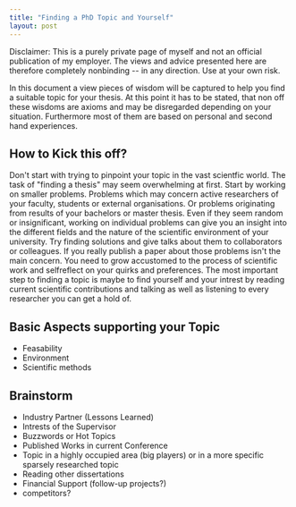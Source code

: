 ```yaml
---
title: "Finding a PhD Topic and Yourself"
layout: post
---
```


Disclaimer: This is a purely private page of myself and not an official
publication of my employer. The views and advice presented here are
therefore completely nonbinding -- in any direction. Use at your own
risk.

In this document a view pieces of wisdom will be captured to help you find a suitable topic for your thesis.
At this point it has to be stated, that non off these wisdoms are axioms and may be disregarded depending on your situation.
Furthermore most of them are based on personal and second hand experiences.

## How to Kick this off?

Don't start with trying to pinpoint your topic in the vast scientfic world. The task of "finding a thesis" may seem overwhelming at first. Start by working on smaller problems. Problems which may concern active researchers of your faculty, students or external organisations. Or problems originating from results of your bachelors or master thesis. Even if they seem random or insignificant, working on individual problems can give you an insight into the different fields and the nature of the scientific environment of your university. Try finding solutions and give talks about them to collaborators or colleagues. If you really publish a paper about those problems isn't the main concern. You need to grow accustomed to the process of scientific work and selfreflect on your quirks and preferences.
The most important step to finding a topic is maybe to find yourself and your intrest by reading current scientific contributions and talking as well as listening to every researcher you can get a hold of.

## Basic Aspects supporting your Topic

- Feasability
- Environment
- Scientific methods

## Brainstorm

- Industry Partner (Lessons Learned)
- Intrests of the  Supervisor
- Buzzwords or Hot Topics
- Published Works in current Conference
- Topic in a highly occupied area (big players) or in a more specific sparsely researched topic
- Reading other dissertations
- Financial Support (follow-up projects?)
- competitors?
